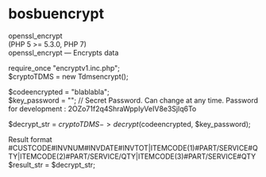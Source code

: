 <html>
<body>
  
# bosbuencrypt<br>
openssl_encrypt<br>
(PHP 5 >= 5.3.0, PHP 7)<br>
openssl_encrypt — Encrypts data<br>


require_once "encryptv1.inc.php";<br>
$cryptoTDMS = new Tdmsencrypt();<br>

$codeencrypted = "blablabla";<br>
$key_password = ""; // Secret Password. Can change at any time. Password for development : 2OZo71f2q4ShraWppIyVeIV8e3Sjlq6To<br>


$decrypt_str = $cryptoTDMS->decrypt($codeencrypted, $key_password);<br>

Result format<br>
#CUSTCODE#INVNUM#INVDATE#INVTOT|ITEMCODE(1)#PART/SERVICE#QTY|ITEMCODE(2)#PART/SERVICE/QTY|ITEMCODE(3)#PART/SERVICE#QTY<br>
$result_str = $decrypt_str;<br>
</html>

